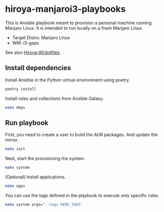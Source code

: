# hiroya-manjaroi3-playbooks

This is Ansible playbook meant to provision a personal machine running Manjaro Linux.
It is intended to run locally on a fresh Manjaro Linux.

- Target Distro: Manjaro Linux
- WM: i3-gaps

See also [Hiroya-W/dotfiles](https://github.com/Hiroya-W/dotfiles).

## Install dependencies

Install Ansible in the Python virtual environment using poetry.

```bash
poetry install
```

Install roles and collections from Ansible Galaxy.

```bash
make deps
```

## Run playbook

First, you need to create a user to build the AUR packages.
And update the mirror.

```bash
make init
```

Next, start the provisioning the system.

```bash
make system
```

(Optional) Install applications.

```bash
make apps
```

You can use the tags defined in the playbook to execute only specific roles.

```bash
make system args="--tags HERE_TAGS"
```
